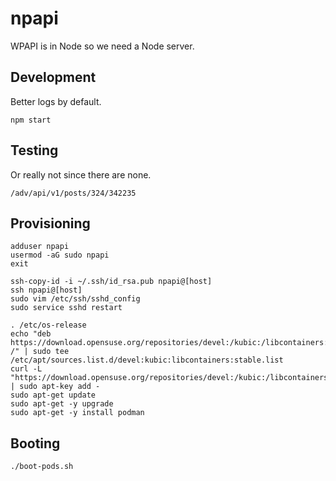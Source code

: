 # npapi
WPAPI is in Node so we need a Node server.

## Development
Better logs by default.

`npm start`

## Testing
Or really not since there are none.

```
/adv/api/v1/posts/324/342235
```

## Provisioning
```
adduser npapi
usermod -aG sudo npapi
exit

ssh-copy-id -i ~/.ssh/id_rsa.pub npapi@[host]
ssh npapi@[host]
sudo vim /etc/ssh/sshd_config
sudo service sshd restart

. /etc/os-release
echo "deb https://download.opensuse.org/repositories/devel:/kubic:/libcontainers:/stable/xUbuntu_${VERSION_ID}/ /" | sudo tee /etc/apt/sources.list.d/devel:kubic:libcontainers:stable.list
curl -L "https://download.opensuse.org/repositories/devel:/kubic:/libcontainers:/stable/xUbuntu_${VERSION_ID}/Release.key" | sudo apt-key add -
sudo apt-get update
sudo apt-get -y upgrade
sudo apt-get -y install podman
```

## Booting
```
./boot-pods.sh
```
